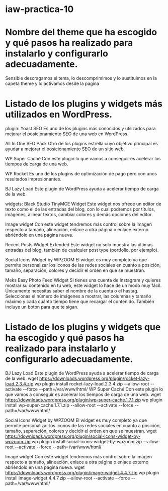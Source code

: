 # iaw-practica-10

# Nombre del theme que ha escogido y qué pasos ha realizado para instalarlo y configurarlo adecuadamente.
Sensible
descragamos el tema, lo descomprimimos y lo sustituimos en la capeta theme y lo activamos desde la pagina

# Listado de los plugins y widgets más utilizados en WordPress.
plugin:
Yoast SEO
Es uno de los plugins más conocidos y utilizados para mejorar el posicionamiento SEO de una web en WordPress.

All In One SEO Pack
Otro de los plugins estrella cuyo objetivo principal es ayudar a mejorar el posicionamiento SEO de un sitio web.

WP Super Caché
Con este plugin lo que vamos a conseguir es acelerar los tiempos de carga de una web.

WP Rocket
Es uno de los plugins de optimización de pago pero con unos resultados impresionantes.

BJ Lazy Load
Este plugin de WordPress ayuda a acelerar tiempo de carga de la web.

widgets:
Black Studio TinyMCE Widget
Este widget nos ofrece un editor de texto como el de las entradas del blog, con lo cual podremos por títulos, imágenes, alinear textos, cambiar colores y demás opciones del editor.

Image widget
Con este widget tendremos más control sobre la imagen respecto a tamaño, alineación, enlace a otra página o enlace externo abriéndolo en una página nueva.

Recent Posts Widget Extended
Este widget no solo muestra las últimas entradas del blog, también de cualquier post type (portfolio, por ejemplo).

Social Icons Widget by WPZOOM
El widget es muy completo ya que permite personalizar los iconos de las redes sociales en cuanto a posición, tamaño, separación, colores y decidir el orden en que se muestran.

Meks Easy Photo Feed Widget
Si tienes una cuenta de Instagram y quieres mostrar su contenido en tu web, este widget lo hace de un modo muy fácil. Únicamente necesitas saber el nombre de la cuenta o el hastag. Seleccionas el número de imágenes a mostrar, las columnas y tamaño máximo y cada cuánto tiempo tiene que recargar el contenido.
También incluye un botón para que te sigan.

# Listado de los plugins y widgets que ha escogido y qué pasos ha realizado para instalarlo y configurarlo adecuadamente.
BJ Lazy Load
Este plugin de WordPress ayuda a acelerar tiempo de carga de la web.
wget https://downloads.wordpress.org/plugin/rocket-lazy-load.2.3.4.zip
wp plugin install rocket-lazy-load.2.3.4.zip --allow-root --activate --force --path=/var/www/html/
WP Super Caché
Con este plugin lo que vamos a conseguir es acelerar los tiempos de carga de una web.
wget https://downloads.wordpress.org/plugin/wp-super-cache.1.7.1.zip
wp plugin install wp-super-cache.1.7.1.zip --allow-root --activate --force --path=/var/www/html/

Social Icons Widget by WPZOOM
El widget es muy completo ya que permite personalizar los iconos de las redes sociales en cuanto a posición, tamaño, separación, colores y decidir el orden en que se muestran.
wget https://downloads.wordpress.org/plugin/social-icons-widget-by-wpzoom.zip
wp plugin install social-icons-widget-by-wpzoom.zip --allow-root --activate --force --path=/var/www/html/

Image widget
Con este widget tendremos más control sobre la imagen respecto a tamaño, alineación, enlace a otra página o enlace externo abriéndolo en una página nueva.
wget https://downloads.wordpress.org/plugin/image-widget.4.4.7.zip
wp plugin install image-widget.4.4.7.zip --allow-root --activate --force --path=/var/www/html/
